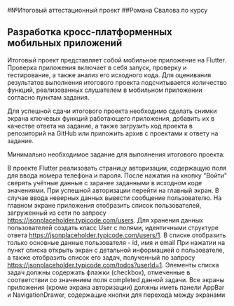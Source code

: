 #№Итоговый аттестационный проект 
##Романа Свалова 
по курсу

## Разработка кросс-платформенных мобильных приложений
Итоговый проект представляет собой мобильное приложение на Flutter. 
Проверка приложения включает в себя запуск, проверку и тестирование, а также анализ его исходного кода. 
Для оценивания результатов выполнения итогового проекта подсчитывается количество функций, 
реализованных слушателем в мобильном приложении согласно пунктам задания.

Для успешной сдачи итогового проекта необходимо сделать снимки экрана ключевых функций работающего приложения, 
добавить их в качестве ответа на задание, а также загрузить код проекта в репозиторий на GitHub или приложить архив с проектами к ответу на задание.

Минимально необходимое задание для выполнения итогового проекта:

В проекте Flutter реализовать страницу авторизации, содержащую поля для ввода номера телефона и пароля. После нажатия на кнопку "Войти" сверять учётные данные с заранее заданными в исходном коде значениями. При успешной авторизации перейти на главный экран. В случае ввода неверных данных вывести сообщение пользователю.
На главном экране приложения отобразить список пользователей, загруженный из сети по запросу https://jsonplaceholder.typicode.com/users. Для хранения данных пользователей создать класс User с полями, идентичными структуре ответа https://jsonplaceholder.typicode.com/users/1. В списке отобразить только основные данные пользователя - id, имя и email
При нажатии на пункт списка открыть экран с детальной информацией о пользователе, а также отобразить список его задач, полученный по запросу https://jsonplaceholder.typicode.com/todos?userId=1. Элементы списка задач должны содержать флажки (checkbox), отмеченные в соответствии со значением поля completed данной задачи.
Все экраны приложения (кроме экрана авторизации) должны иметь панели AppBar и NavigationDrawer, содержащие кнопки для перехода между экранами
